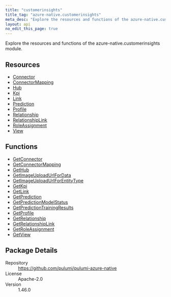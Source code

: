 ```yaml
---
title: "customerinsights"
title_tag: "azure-native.customerinsights"
meta_desc: "Explore the resources and functions of the azure-native.customerinsights module."
layout: api
no_edit_this_page: true
---
```


<!-- WARNING: this file was generated by Pulumi Docs Generator. -->
<!-- Do not edit by hand unless you're certain you know what you are doing! -->

Explore the resources and functions of the azure-native.customerinsights module.

<h2 id="resources">Resources</h2>
<ul class="api">
    <li><a href="connector" title="Connector"><span class="api-symbol api-symbol--resource"></span>Connector</a></li>
    <li><a href="connectormapping" title="ConnectorMapping"><span class="api-symbol api-symbol--resource"></span>ConnectorMapping</a></li>
    <li><a href="hub" title="Hub"><span class="api-symbol api-symbol--resource"></span>Hub</a></li>
    <li><a href="kpi" title="Kpi"><span class="api-symbol api-symbol--resource"></span>Kpi</a></li>
    <li><a href="link" title="Link"><span class="api-symbol api-symbol--resource"></span>Link</a></li>
    <li><a href="prediction" title="Prediction"><span class="api-symbol api-symbol--resource"></span>Prediction</a></li>
    <li><a href="profile" title="Profile"><span class="api-symbol api-symbol--resource"></span>Profile</a></li>
    <li><a href="relationship" title="Relationship"><span class="api-symbol api-symbol--resource"></span>Relationship</a></li>
    <li><a href="relationshiplink" title="RelationshipLink"><span class="api-symbol api-symbol--resource"></span>RelationshipLink</a></li>
    <li><a href="roleassignment" title="RoleAssignment"><span class="api-symbol api-symbol--resource"></span>RoleAssignment</a></li>
    <li><a href="view" title="View"><span class="api-symbol api-symbol--resource"></span>View</a></li>
</ul>

<h2 id="functions">Functions</h2>
<ul class="api">
    <li><a href="getconnector" title="GetConnector"><span class="api-symbol api-symbol--function"></span>GetConnector</a></li>
    <li><a href="getconnectormapping" title="GetConnectorMapping"><span class="api-symbol api-symbol--function"></span>GetConnectorMapping</a></li>
    <li><a href="gethub" title="GetHub"><span class="api-symbol api-symbol--function"></span>GetHub</a></li>
    <li><a href="getimageuploadurlfordata" title="GetImageUploadUrlForData"><span class="api-symbol api-symbol--function"></span>GetImageUploadUrlForData</a></li>
    <li><a href="getimageuploadurlforentitytype" title="GetImageUploadUrlForEntityType"><span class="api-symbol api-symbol--function"></span>GetImageUploadUrlForEntityType</a></li>
    <li><a href="getkpi" title="GetKpi"><span class="api-symbol api-symbol--function"></span>GetKpi</a></li>
    <li><a href="getlink" title="GetLink"><span class="api-symbol api-symbol--function"></span>GetLink</a></li>
    <li><a href="getprediction" title="GetPrediction"><span class="api-symbol api-symbol--function"></span>GetPrediction</a></li>
    <li><a href="getpredictionmodelstatus" title="GetPredictionModelStatus"><span class="api-symbol api-symbol--function"></span>GetPredictionModelStatus</a></li>
    <li><a href="getpredictiontrainingresults" title="GetPredictionTrainingResults"><span class="api-symbol api-symbol--function"></span>GetPredictionTrainingResults</a></li>
    <li><a href="getprofile" title="GetProfile"><span class="api-symbol api-symbol--function"></span>GetProfile</a></li>
    <li><a href="getrelationship" title="GetRelationship"><span class="api-symbol api-symbol--function"></span>GetRelationship</a></li>
    <li><a href="getrelationshiplink" title="GetRelationshipLink"><span class="api-symbol api-symbol--function"></span>GetRelationshipLink</a></li>
    <li><a href="getroleassignment" title="GetRoleAssignment"><span class="api-symbol api-symbol--function"></span>GetRoleAssignment</a></li>
    <li><a href="getview" title="GetView"><span class="api-symbol api-symbol--function"></span>GetView</a></li>
</ul>

<h2 id="package-details">Package Details</h2>
<dl class="package-details">
	<dt>Repository</dt>
	<dd><a href="https://github.com/pulumi/pulumi-azure-native">https://github.com/pulumi/pulumi-azure-native</a></dd>
	<dt>License</dt>
	<dd>Apache-2.0</dd>
	<dt>Version</dt>
	<dd>1.46.0</dd>
</dl>

